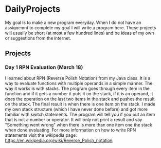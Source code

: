 # DailyProjects

My goal is to make a new program everyday. When I do not have an assignemnt to complete my goal I will write a program here. These projects will usually be short (at most a few hundred lines) and be ideas of my own or suggestions from the internet.

## Projects

### Day 1 RPN Evaluation (March 18)
 I learned about RPN (Reverse Polish Notation) from my Java class. 
It is a way to evaluate functions with multiple operands in a simple manner. 
The way it works is with stacks. 
The program goes through every item in the function and if it gets a number it puts it on the stack, if it is an operand, it does the operation on the last two items in the stack and pushes the result on the stack. 
The final result is when there is one item on the stack.
I made my own stack structure (which I have never done before) and got more familiar with switch statements.
The program will tell you if you put an item that is not a number or operator.
It will only not print a result and say "Something went wrong" when there is more than one item one the stack when done evaluating.
For more information on how to write RPN statements visit the wikipedia page: https://en.wikipedia.org/wiki/Reverse_Polish_notation


